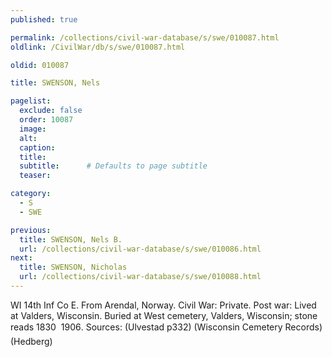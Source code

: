 ```yaml
---
published: true

permalink: /collections/civil-war-database/s/swe/010087.html
oldlink: /CivilWar/db/s/swe/010087.html

oldid: 010087

title: SWENSON, Nels

pagelist:
  exclude: false
  order: 10087
  image: 
  alt:
  caption:
  title:
  subtitle:      # Defaults to page subtitle
  teaser:

category: 
  - S 
  - SWE

previous:
  title: SWENSON, Nels B.
  url: /collections/civil-war-database/s/swe/010086.html  
next:
  title: SWENSON, Nicholas
  url: /collections/civil-war-database/s/swe/010088.html   
---
```

WI 14th Inf Co E. From Arendal, Norway. Civil War: Private. Post war: Lived at Valders, Wisconsin. Buried at West cemetery, Valders, Wisconsin; stone reads &#147;1830 &#150; 1906&#148;. Sources: (Ulvestad p332) (Wisconsin Cemetery Records) (Hedberg)